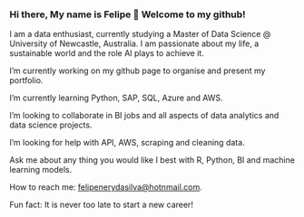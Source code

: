 ### Hi there, My name is Felipe 👋 Welcome to my github!

I am a data enthusiast, currently studying a Master of Data Science @ University of Newcastle, Australia. 
I am passionate about my life, a sustainable world and the role AI plays to achieve it.  

I’m currently working on my github page to organise and present my portfolio.

I’m currently learning Python, SAP, SQL, Azure and AWS.

I’m looking to collaborate in BI jobs and all aspects of data analytics and data science projects.

I’m looking for help with API, AWS, scraping and cleaning data.

Ask me about any thing you would like I best with R, Python, BI and machine learning models.

How to reach me: felipenerydasilva@hotnmail.com.

Fun fact: It is never too late to start a new career!



<!--
**FelipenerySilva/FelipenerySilva** is a ✨ _special_ ✨ repository because its `README.md` (this file) appears on your GitHub profile.

Here are some ideas to get you started:

- 🔭 I’m currently working on ...
- 🌱 I’m currently learning ...
- 👯 I’m looking to collaborate on ...
- 🤔 I’m looking for help with ...
- 💬 Ask me about ...
- 📫 How to reach me: ...
- 😄 Pronouns: ...
- ⚡ Fun fact: ...
-->
